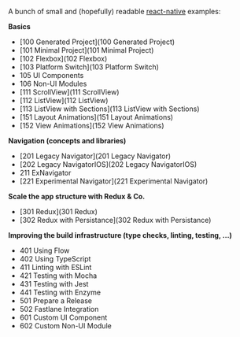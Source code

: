 A bunch of small and (hopefully) readable
[react-native](http://facebook.github.io/react-native/) examples:

**Basics**

* [100 Generated Project](100 Generated Project)
* [101 Minimal Project](101 Minimal Project)
* [102 Flexbox](102 Flexbox)
* [103 Platform Switch](103 Platform Switch)
* 105 UI Components
* 106 Non-UI Modules
* [111 ScrollView](111 ScrollView)
* [112 ListView](112 ListView)
* [113 ListView with Sections](113 ListView with Sections)
* [151 Layout Animations](151 Layout Animations)
* [152 View Animations](152 View Animations)

**Navigation (concepts and libraries)**

* [201 Legacy Navigator](201 Legacy Navigator)
* [202 Legacy NavigatorIOS](202 Legacy NavigatorIOS)
* 211 ExNavigator
* [221 Experimental Navigator](221 Experimental Navigator)

**Scale the app structure with Redux & Co.**

* [301 Redux](301 Redux)
* [302 Redux with Persistance](302 Redux with Persistance)

**Improving the build infrastructure (type checks, linting, testing, ...)**

* 401 Using Flow
* 402 Using TypeScript
* 411 Linting with ESLint
* 421 Testing with Mocha
* 431 Testing with Jest
* 441 Testing with Enzyme
* 501 Prepare a Release
* 502 Fastlane Integration
* 601 Custom UI Component
* 602 Custom Non-UI Module

<!-- later:
**External libraries**

* 801 react-native-scrollable-tab-view
* 802 react-native-device example
* 803 react-native-maps example
* 804 react-native-safari-view example
-->
